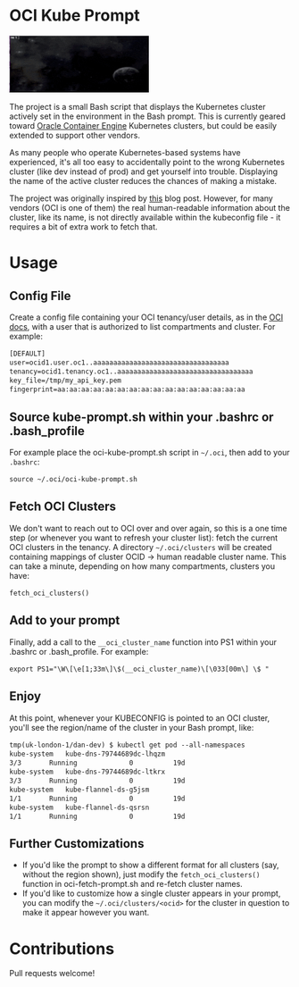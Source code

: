 # OCI Kube Prompt

<img src="images/oci-kube-prompt.gif" width="250" />

The project is a small Bash script that displays the Kubernetes cluster actively set in the environment in the Bash prompt.
This is currently geared toward [Oracle Container Engine](https://cloud.oracle.com/containers/kubernetes-engine) Kubernetes
clusters, but could be easily extended to support other vendors.

As many people who operate Kubernetes-based systems have experienced, it's all too easy to accidentally point to the
wrong Kubernetes cluster (like dev instead of prod) and get yourself into trouble.  Displaying the name of the active
cluster reduces the chances of making a mistake.

The project was originally inspired by [this](https://pracucci.com/display-the-current-kubelet-context-in-the-bash-prompt.html)
blog post.  However, for many vendors (OCI is one of them) the real human-readable information about the cluster, like its
name, is not directly available within the kubeconfig file - it requires a bit of extra work to fetch that.

# Usage

## Config File
Create a config file containing your OCI tenancy/user details, as in the
[OCI docs](https://docs.cloud.oracle.com/iaas/Content/API/Concepts/sdkconfig.htm), with a user that is authorized to list
compartments and cluster.  For example:

```
[DEFAULT]
user=ocid1.user.oc1..aaaaaaaaaaaaaaaaaaaaaaaaaaaaaaaaaa
tenancy=ocid1.tenancy.oc1..aaaaaaaaaaaaaaaaaaaaaaaaaaaaaaaaaa
key_file=/tmp/my_api_key.pem
fingerprint=aa:aa:aa:aa:aa:aa:aa:aa:aa:aa:aa:aa:aa:aa:aa:aa
```

## Source kube-prompt.sh within your .bashrc or .bash_profile

For example place the oci-kube-prompt.sh script in `~/.oci`, then add to your `.bashrc`:

```
source ~/.oci/oci-kube-prompt.sh
```

## Fetch OCI Clusters

We don't want to reach out to OCI over and over again, so this is a one time step (or whenever you want to refresh your
cluster list): fetch the current OCI clusters in the tenancy.  A directory `~/.oci/clusters` will be created containing
mappings of cluster OCID -> human readable cluster name.  This can take a minute, depending on how many compartments,
clusters you have:

```
fetch_oci_clusters()
```

## Add to your prompt

Finally, add a call to the `__oci_cluster_name` function into PS1 within your .bashrc or .bash_profile.  For example:

```
export PS1="\W\[\e[1;33m\]\$(__oci_cluster_name)\[\033[00m\] \$ "
```

## Enjoy

At this point, whenever your KUBECONFIG is pointed to an OCI cluster, you'll see the region/name of the cluster in your
Bash prompt, like:

```
tmp(uk-london-1/dan-dev) $ kubectl get pod --all-namespaces
kube-system   kube-dns-79744689dc-lhqzm                                         3/3       Running             0          19d
kube-system   kube-dns-79744689dc-ltkrx                                         3/3       Running             0          19d
kube-system   kube-flannel-ds-g5jsm                                             1/1       Running             0          19d
kube-system   kube-flannel-ds-qsrsn                                             1/1       Running             0          19d
```

## Further Customizations

- If you'd like the prompt to show a different format for all clusters (say, without the region shown), just modify the
 `fetch_oci_clusters()` function in oci-fetch-prompt.sh and re-fetch cluster names.
- If you'd like to customize how a single cluster appears in your prompt, you can modify the `~/.oci/clusters/<ocid>`
 for the cluster in question to make it appear however you want.

# Contributions

Pull requests welcome!